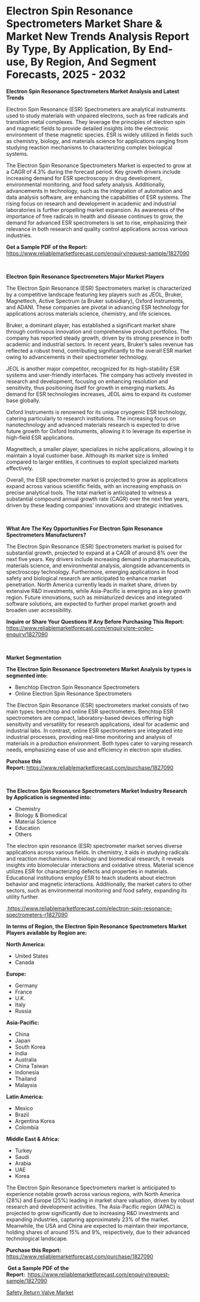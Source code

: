 <p><h1>Electron Spin Resonance Spectrometers Market Share & Market New Trends Analysis Report By Type, By Application, By End-use, By Region, And Segment Forecasts, 2025 - 2032</h1></p><p><strong>Electron Spin Resonance Spectrometers Market Analysis and Latest Trends</strong></p>
<p><p>Electron Spin Resonance (ESR) Spectrometers are analytical instruments used to study materials with unpaired electrons, such as free radicals and transition metal complexes. They leverage the principles of electron spin and magnetic fields to provide detailed insights into the electronic environment of these magnetic species. ESR is widely utilized in fields such as chemistry, biology, and materials science for applications ranging from studying reaction mechanisms to characterizing complex biological systems.</p><p>The Electron Spin Resonance Spectrometers Market is expected to grow at a CAGR of 4.3% during the forecast period. Key growth drivers include increasing demand for ESR spectroscopy in drug development, environmental monitoring, and food safety analysis. Additionally, advancements in technology, such as the integration of automation and data analysis software, are enhancing the capabilities of ESR systems. The rising focus on research and development in academic and industrial laboratories is further propelling market expansion. As awareness of the importance of free radicals in health and disease continues to grow, the demand for advanced ESR spectrometers is set to rise, emphasizing their relevance in both research and quality control applications across various industries.</p></p>
<p><strong>Get a Sample PDF of the Report:&nbsp;</strong> <a href="https://www.reliablemarketforecast.com/enquiry/request-sample/1827090?utm_campaign=2299&utm_medium=2&utm_source=Github&utm_content=ia&utm_term=12042025&utm_id=electron-spin-resonance-spectrometers">https://www.reliablemarketforecast.com/enquiry/request-sample/1827090</a></p>
<p>&nbsp;</p>
<p><strong>Electron Spin Resonance Spectrometers Major Market Players</strong></p>
<p><p>The Electron Spin Resonance (ESR) Spectrometers market is characterized by a competitive landscape featuring key players such as JEOL, Bruker, Magnettech, Active Spectrum (a Bruker subsidiary), Oxford Instruments, and ADANI. These companies are pivotal in advancing ESR technology for applications across materials science, chemistry, and life sciences.</p><p>Bruker, a dominant player, has established a significant market share through continuous innovation and comprehensive product portfolios. The company has reported steady growth, driven by its strong presence in both academic and industrial sectors. In recent years, Bruker’s sales revenue has reflected a robust trend, contributing significantly to the overall ESR market owing to advancements in their spectrometer technology.</p><p>JEOL is another major competitor, recognized for its high-stability ESR systems and user-friendly interfaces. The company has actively invested in research and development, focusing on enhancing resolution and sensitivity, thus positioning itself for growth in emerging markets. As demand for ESR technologies increases, JEOL aims to expand its customer base globally.</p><p>Oxford Instruments is renowned for its unique cryogenic ESR technology, catering particularly to research institutions. The increasing focus on nanotechnology and advanced materials research is expected to drive future growth for Oxford Instruments, allowing it to leverage its expertise in high-field ESR applications.</p><p>Magnettech, a smaller player, specializes in niche applications, allowing it to maintain a loyal customer base. Although its market size is limited compared to larger entities, it continues to exploit specialized markets effectively.</p><p>Overall, the ESR spectrometer market is projected to grow as applications expand across various scientific fields, with an increasing emphasis on precise analytical tools. The total market is anticipated to witness a substantial compound annual growth rate (CAGR) over the next few years, driven by these leading companies' innovations and strategic initiatives.</p></p>
<p>&nbsp;</p>
<p><strong>What Are The Key Opportunities For Electron Spin Resonance Spectrometers Manufacturers?</strong></p>
<p><p>The Electron Spin Resonance (ESR) Spectrometers market is poised for substantial growth, projected to expand at a CAGR of around 8% over the next five years. Key drivers include increasing demand in pharmaceuticals, materials science, and environmental analysis, alongside advancements in spectroscopy technology. Furthermore, emerging applications in food safety and biological research are anticipated to enhance market penetration. North America currently leads in market share, driven by extensive R&D investments, while Asia-Pacific is emerging as a key growth region. Future innovations, such as miniaturized devices and integrated software solutions, are expected to further propel market growth and broaden user accessibility.</p></p>
<p><strong>Inquire or Share Your Questions If Any Before Purchasing This Report:</strong> <a href="https://www.reliablemarketforecast.com/enquiry/pre-order-enquiry/1827090?utm_campaign=2299&utm_medium=2&utm_source=Github&utm_content=ia&utm_term=12042025&utm_id=electron-spin-resonance-spectrometers">https://www.reliablemarketforecast.com/enquiry/pre-order-enquiry/1827090</a></p>
<p>&nbsp;</p>
<p><strong>Market Segmentation</strong></p>
<p><strong>The Electron Spin Resonance Spectrometers Market Analysis by types is segmented into:</strong></p>
<p><ul><li>Benchtop Electron Spin Resonance Spectrometers</li><li>Online Electron Spin Resonance Spectrometers</li></ul></p>
<p><p>The Electron Spin Resonance (ESR) spectrometers market consists of two main types: benchtop and online ESR spectrometers. Benchtop ESR spectrometers are compact, laboratory-based devices offering high sensitivity and versatility for research applications, ideal for academic and industrial labs. In contrast, online ESR spectrometers are integrated into industrial processes, providing real-time monitoring and analysis of materials in a production environment. Both types cater to varying research needs, emphasizing ease of use and efficiency in electron spin studies.</p></p>
<p><strong>Purchase this Report:&nbsp;</strong><a href="https://www.reliablemarketforecast.com/purchase/1827090?utm_campaign=2299&utm_medium=2&utm_source=Github&utm_content=ia&utm_term=12042025&utm_id=electron-spin-resonance-spectrometers">https://www.reliablemarketforecast.com/purchase/1827090</a></p>
<p>&nbsp;</p>
<p><strong>The Electron Spin Resonance Spectrometers Market Industry Research by Application is segmented into:</strong></p>
<p><ul><li>Chemistry</li><li>Biology & Biomedical</li><li>Material Science</li><li>Education</li><li>Others</li></ul></p>
<p><p>The electron spin resonance (ESR) spectrometer market serves diverse applications across various fields. In chemistry, it aids in studying radicals and reaction mechanisms. In biology and biomedical research, it reveals insights into biomolecular interactions and oxidative stress. Material science utilizes ESR for characterizing defects and properties in materials. Educational institutions employ ESR to teach students about electron behavior and magnetic interactions. Additionally, the market caters to other sectors, such as environmental monitoring and food safety, expanding its utility further.</p></p>
<p><a href="https://www.reliablemarketforecast.com/electron-spin-resonance-spectrometers-r1827090?utm_campaign=2299&utm_medium=2&utm_source=Github&utm_content=ia&utm_term=12042025&utm_id=electron-spin-resonance-spectrometers">&nbsp;https://www.reliablemarketforecast.com/electron-spin-resonance-spectrometers-r1827090</a></p>
<p><strong>In terms of Region, the Electron Spin Resonance Spectrometers Market Players available by Region are:</strong></p>
<p>
    <p> <strong> North America: </strong>
        <ul>
            <li>United States</li>
            <li>Canada</li>
        </ul>
        </p> 
    <p> <strong> Europe: </strong>
        <ul>
            <li>Germany</li>
            <li>France</li>
            <li>U.K.</li>
            <li>Italy</li>
            <li>Russia</li>
        </ul>
        </p> 
    <p> <strong> Asia-Pacific: </strong>
        <ul>
            <li>China</li>
            <li>Japan</li>
            <li>South Korea</li>
            <li>India</li>
            <li>Australia</li>
            <li>China Taiwan</li>
            <li>Indonesia</li>
            <li>Thailand</li>
            <li>Malaysia</li>
        </ul>
        </p> 
    <p> <strong> Latin America: </strong>
        <ul>
            <li>Mexico</li>
            <li>Brazil</li>
            <li>Argentina Korea</li>
            <li>Colombia</li>
        </ul>
        </p> 
    <p> <strong> Middle East & Africa: </strong>
        <ul>
            <li>Turkey</li>
            <li>Saudi</li>
            <li>Arabia</li>
            <li>UAE</li>
            <li>Korea</li>
        </ul>
    </p>
    </p>
<p><p>The Electron Spin Resonance Spectrometers market is anticipated to experience notable growth across various regions, with North America (28%) and Europe (25%) leading in market share valuation, driven by robust research and development activities. The Asia-Pacific region (APAC) is projected to grow significantly due to increasing R&D investments and expanding industries, capturing approximately 23% of the market. Meanwhile, the USA and China are expected to maintain their importance, holding shares of around 15% and 9%, respectively, due to their advanced technological landscape.</p></p>
<p><strong>Purchase this Report: </strong><a href="https://www.reliablemarketforecast.com/purchase/1827090?utm_campaign=2299&utm_medium=2&utm_source=Github&utm_content=ia&utm_term=12042025&utm_id=electron-spin-resonance-spectrometers">https://www.reliablemarketforecast.com/purchase/1827090</a></p>
<p>&nbsp;<strong>Get a Sample PDF of the Report:&nbsp;&nbsp;</strong><a href="https://www.reliablemarketforecast.com/enquiry/request-sample/1827090?utm_campaign=2299&utm_medium=2&utm_source=Github&utm_content=ia&utm_term=12042025&utm_id=electron-spin-resonance-spectrometers">https://www.reliablemarketforecast.com/enquiry/request-sample/1827090</a></p>
<p><strong></strong></p>
<p><p><a href="https://github.com/molayrabeta/Market-Research-Report-List-1/blob/main/safety-return-valve-market.md?utm_campaign=2299&utm_medium=2&utm_source=Github&utm_content=ia&utm_term=12042025&utm_id=electron-spin-resonance-spectrometers">Safety Return Valve Market</a></p></p>
